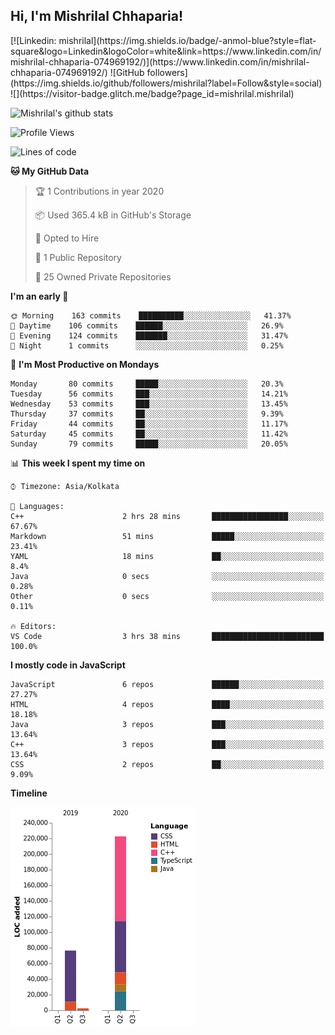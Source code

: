 <h2>Hi, I'm Mishrilal Chhaparia!</h2>
[![Linkedin: mishrilal](https://img.shields.io/badge/-anmol-blue?style=flat-square&logo=Linkedin&logoColor=white&link=https://www.linkedin.com/in/mishrilal-chhaparia-074969192/)](https://www.linkedin.com/in/mishrilal-chhaparia-074969192/)
![GitHub followers](https://img.shields.io/github/followers/mishrilal?label=Follow&style=social)
![](https://visitor-badge.glitch.me/badge?page_id=mishrilal.mishrilal)

![Mishrilal's github stats](https://github-readme-stats.vercel.app/api?username=mishrilal&theme=blue-green&show_icons=true&count_private=true)

<!--START_SECTION:waka-->
![Profile Views](http://img.shields.io/badge/Profile%20Views-171-blue)

![Lines of code](https://img.shields.io/badge/From%20Hello%20World%20I've%20written-322426%20Lines%20of%20code-blue)

**🐱 My GitHub Data** 

> 🏆 1 Contributions in year 2020
 > 
> 📦 Used 365.4 kB in GitHub's Storage 
 > 
> 💼 Opted to Hire
 > 
> 📜 1 Public Repository 
 > 
> 🔑 25 Owned Private Repositories 

**I'm an early 🐤** 

```text
🌞 Morning    163 commits    ██████████░░░░░░░░░░░░░░░   41.37% 
🌆 Daytime    106 commits    ██████░░░░░░░░░░░░░░░░░░░   26.9% 
🌃 Evening    124 commits    ███████░░░░░░░░░░░░░░░░░░   31.47% 
🌙 Night      1 commits      ░░░░░░░░░░░░░░░░░░░░░░░░░   0.25%

```
📅 **I'm Most Productive on Mondays** 

```text
Monday       80 commits     █████░░░░░░░░░░░░░░░░░░░░   20.3% 
Tuesday      56 commits     ███░░░░░░░░░░░░░░░░░░░░░░   14.21% 
Wednesday    53 commits     ███░░░░░░░░░░░░░░░░░░░░░░   13.45% 
Thursday     37 commits     ██░░░░░░░░░░░░░░░░░░░░░░░   9.39% 
Friday       44 commits     ██░░░░░░░░░░░░░░░░░░░░░░░   11.17% 
Saturday     45 commits     ██░░░░░░░░░░░░░░░░░░░░░░░   11.42% 
Sunday       79 commits     █████░░░░░░░░░░░░░░░░░░░░   20.05%

```


📊 **This week I spent my time on** 

```text
⌚︎ Timezone: Asia/Kolkata

💬 Languages: 
C++                      2 hrs 28 mins       █████████████████░░░░░░░░   67.67% 
Markdown                 51 mins             █████░░░░░░░░░░░░░░░░░░░░   23.41% 
YAML                     18 mins             ██░░░░░░░░░░░░░░░░░░░░░░░   8.4% 
Java                     0 secs              ░░░░░░░░░░░░░░░░░░░░░░░░░   0.28% 
Other                    0 secs              ░░░░░░░░░░░░░░░░░░░░░░░░░   0.11%

🔥 Editors: 
VS Code                  3 hrs 38 mins       █████████████████████████   100.0%

```

**I mostly code in JavaScript** 

```text
JavaScript               6 repos             ██████░░░░░░░░░░░░░░░░░░░   27.27% 
HTML                     4 repos             ████░░░░░░░░░░░░░░░░░░░░░   18.18% 
Java                     3 repos             ███░░░░░░░░░░░░░░░░░░░░░░   13.64% 
C++                      3 repos             ███░░░░░░░░░░░░░░░░░░░░░░   13.64% 
CSS                      2 repos             ██░░░░░░░░░░░░░░░░░░░░░░░   9.09%

```


**Timeline**

![Chart not found](https://github.com/mishrilal/mishrilal/blob/master/charts/bar_graph.png) 


<!--END_SECTION:waka-->
